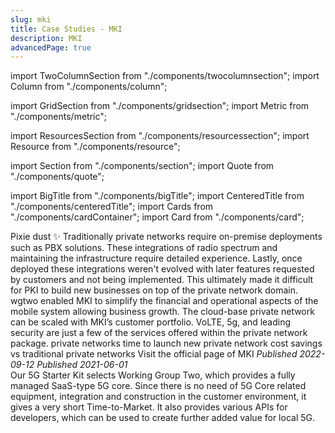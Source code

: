 ```yaml
---
slug: mki
title: Case Studies - MKI
description: MKI
advancedPage: true
---
```


import TwoColumnSection from "./components/twocolumnsection";
import Column from "./components/column";

import GridSection from "./components/gridsection";
import Metric from "./components/metric";

import ResourcesSection from "./components/resourcessection";
import Resource from "./components/resource";

import Section from "./components/section";
import Quote from "./components/quote";

import BigTitle from "./components/bigTitle";
import CenteredTitle from "./components/centeredTitle";
import Cards from "./components/cardContainer";
import Card from "./components/card";

<TwoColumnSection>

  <Column sticky>
    <BigTitle pillText="Private Networks" titleText="MKI" logoUrl="/img/mki.png">
      Pixie dust ✨
    </BigTitle>
  </Column>

  <Column>
    <Cards>
      <Card label="Challenge" title="Deploying new private networks is time-consuming and requires strong technical knowledge.">
        Traditionally private networks require on-premise deployments such as PBX solutions. These integrations of radio spectrum and maintaining the infrastructure require detailed experience. Lastly, once deployed these integrations weren't evolved with later features requested by customers and not being implemented. This ultimately made it difficult for PKI to build new businesses on top of the private network domain.
      </Card>
      <Card label="Solution" title="5g cloud-based private network deployable anywhere.">
        wgtwo enabled MKI to simplify the financial and operational aspects of the mobile system allowing business growth. The cloud-base private network can be scaled with MKI’s customer portfolio. VoLTE, 5g, and leading security are just a few of the services offered within the private network package.
      </Card>
    </Cards>
  </Column>
  
</TwoColumnSection>

<GridSection bgColor="#232e33">
  <Metric title="5">private networks</Metric>
  <Metric title="3 weeks">time to launch new private network</Metric>
  <Metric title="500%">cost savings vs traditional private networks</Metric>
</GridSection>

<ResourcesSection>
  <Resource title="Website" link="https://www.mki.co.jp/english/solutions.html">Visit the official page of MKI</Resource>
  <Resource title="Press Release from MKI" link="https://www.mki.co.jp/news/solution/20220912-1.html"><em>Published 2022-09-12</em></Resource>
  <Resource title="Press Release from Wgtwo" link="https://www.wgtwo.com/blog/mitsui-knowledge-industry-mki-private-networks-business/"><em>Published 2021-06-01</em></Resource>
</ResourcesSection>

<Section bgColor="#f6f6f6">
  <Quote>
    Our 5G Starter Kit selects Working Group Two, which provides a fully managed SaaS-type 5G core. Since there is no need of 5G Core related equipment, integration and construction in the customer environment, it gives a very short Time-to-Market. It also provides various APIs for developers, which can be used to create further added value for local 5G.
  </Quote>
</Section>
